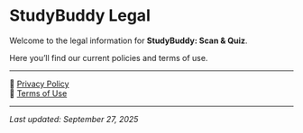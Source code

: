 # StudyBuddy Legal

Welcome to the legal information for **StudyBuddy: Scan & Quiz**.  

Here you’ll find our current policies and terms of use.  

---

📄 [Privacy Policy](privacy.md)  
📄 [Terms of Use](terms.md)  

---

_Last updated: September 27, 2025_
